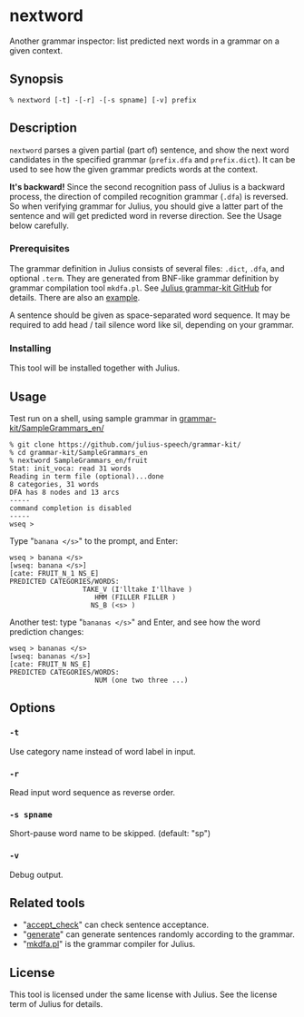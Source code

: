 # nextword

Another grammar inspector: list predicted next words in a grammar on a given
context.

## Synopsis

```shell
% nextword [-t] -[-r] -[-s spname] [-v] prefix
```

## Description

`nextword` parses a given partial (part of) sentence, and show the next word
candidates in the specified grammar (`prefix.dfa` and `prefix.dict`).  It can be
used to see how the given grammar predicts words at the context.

**It's backward!** Since the second recognition pass of Julius is a backward
process, the direction of compiled recognition grammar (`.dfa`) is reversed.  So
when verifying grammar for Julius, you should give a latter part of the sentence
and will get predicted word in reverse direction.  See the Usage below
carefully.

### Prerequisites

The grammar definition in Julius consists of several files: `.dict`, `.dfa`, and
optional `.term`.  They are generated from BNF-like grammar definition by
grammar compilation tool `mkdfa.pl`. See [Julius grammar-kit
GitHub](https://github.com/julius-speech/grammar-kit/) for details.  There are
also an
[example](https://github.com/julius-speech/grammar-kit/tree/master/SampleGrammars_en).

A sentence should be given as space-separated word sequence. It may be required
to add head / tail silence word like sil, depending on your grammar.

### Installing

This tool will be installed together with Julius.

## Usage

Test run on a shell, using sample grammar in
[grammar-kit/SampleGrammars_en/](https://github.com/julius-speech/grammar-kit/tree/master/SampleGrammars_en)

```shell
% git clone https://github.com/julius-speech/grammar-kit/
% cd grammar-kit/SampleGrammars_en
% nextword SampleGrammars_en/fruit
Stat: init_voca: read 31 words
Reading in term file (optional)...done
8 categories, 31 words
DFA has 8 nodes and 13 arcs
-----
command completion is disabled
-----
wseq >
```

Type "`banana </s>`" to the prompt, and Enter:

```shell
wseq > banana </s>
[wseq: banana </s>]
[cate: FRUIT_N_1 NS_E]
PREDICTED CATEGORIES/WORDS:
                  TAKE_V (I'lltake I'llhave )
                     HMM (FILLER FILLER )
                    NS_B (<s> )
```

Another test: type "`bananas </s>`" and Enter, and see how the word prediction changes:

```shell
wseq > bananas </s>
[wseq: bananas </s>]
[cate: FRUIT_N NS_E]
PREDICTED CATEGORIES/WORDS:
                     NUM (one two three ...)
```

## Options

### `-t`

Use category name instead of word label in input.

### `-r`

Read input word sequence as reverse order.

### `-s spname`

Short-pause word name to be skipped. (default: "sp")

### `-v`

Debug output.

## Related tools

- "[accept_check](https://github.com/julius-speech/julius/tree/master/gramtools/accept_check)"
  can check sentence acceptance.
- "[generate](https://github.com/julius-speech/julius/tree/master/gramtools/generate)"
  can generate sentences randomly according to the grammar.
- "[mkdfa.pl](https://github.com/julius-speech/julius/tree/master/gramtools/mkdfa)"
  is the grammar compiler for Julius.

## License

This tool is licensed under the same license with Julius.  See the license term
of Julius for details.
